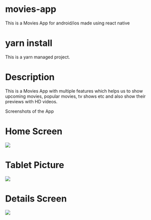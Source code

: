 # movies-app

This is a Movies App for android/ios made using react native

# yarn install

This is a yarn managed project.

# Description

This is a Movies App with multiple features which helps us to show upcoming movies, popular movies, tv shows etc and also show their previews with HD videos.

Screenshots of the App

# Home Screen

![](https://raw.githubusercontent.com/akash-saha-1/movies-mobile-app/main/assets/pic1.PNG)

# Tablet Picture

![](https://raw.githubusercontent.com/akash-saha-1/movies-mobile-app/main/assets/pic2.PNG)

# Details Screen

![](https://raw.githubusercontent.com/akash-saha-1/movies-mobile-app/main/assets/pic3.PNG)
